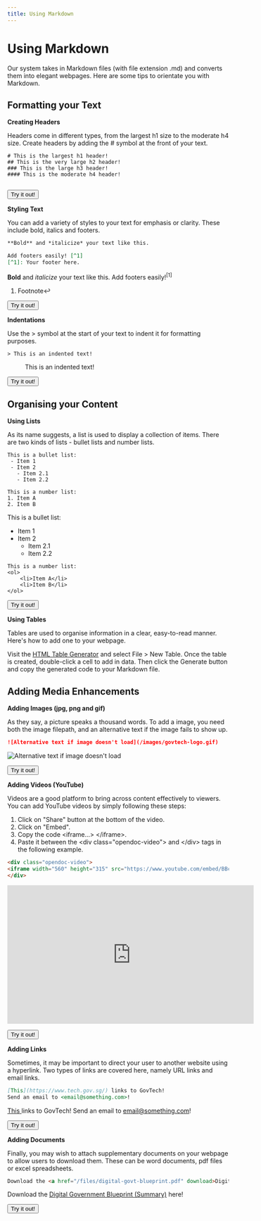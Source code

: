 ```yaml
---
title: Using Markdown
---
```


# Using Markdown

Our system takes in Markdown files (with file extension .md) and converts them into elegant webpages. Here are some tips to orientate you with Markdown. 

## Formatting your Text
**Creating Headers**

Headers come in different types, from the largest h1 size to the moderate h4 size. Create headers by adding the # symbol at the front of your text.
```
# This is the largest h1 header!
## This is the very large h2 header!
### This is the large h3 header!
#### This is the moderate h4 header!
```
<div class="examples-box">
    <iframe width="100%" height="0" src="{{ '/iframes/creating-headers-iframe.html' | relative_url }}" frameborder="0" scrolling="auto" onload="resizeIframe(this)"></iframe>
</div>

<button name="creating-headers-button" onclick="window.open('https://opendocsg.github.io/editor/#U1YIycgsVgCikoxUhZzEovTU4hKFDEOFjNTElNQiRS5lZRQVZalFlRBlChlGSIqUMc1RyDBGVoCqIjcfKJ5YAlRkAlMEAA==')">Try it out!</button>

**Styling Text**

You can add a variety of styles to your text for emphasis or clarity. These include bold, italics and footers.
```markdown
**Bold** and *italicize* your text like this.

Add footers easily! [^1]
[^1]: Your footer here.
```
<div class="examples-box">
	<b>Bold</b> and <i>italicize</i> your text like this.
	Add footers easily!<sup class="footnote-ref">[1]</sup>
	<section class="footnotes">
		<ol class="footnotes-list">
			<li id="fn1" class="footnote-item"><p>Footnote↩</p>
			</li>
		</ol>
	</section>
</div>

<button name="styling-text-button" onclick="window.open('https://opendocsg.github.io/editor/#09Jyys9J0dJSSMxLUdDKLEnMyUzOrErVUqjMLy1SKEmtKFHIycxOVSjJyCzW4wIA')">Try it out!</button>

**Indentations**

Use the > symbol at the start of your text to indent it for formatting purposes.
```
> This is an indented text!
```
<div class="examples-box">
    <div style="margin-left: 40px"> This is an indented text! </div>
</div>

<button name="indentations-button" onclick="window.open('https://opendocsg.github.io/editor/#88vP083MS0nNK0lNUShJrShR5LJTCMnILFYAosQ8BTQ5AA==')">Try it out!</button>

## Organising your Content
**Using Lists**

As its name suggests, a list is used to display a collection of items. There are two kinds of lists - bullet lists and number lists.
```
This is a bullet list:
 - Item 1
 - Item 2
   - Item 2.1
   - Item 2.2

This is a number list:
1. Item A
2. Item B
```
<div class="examples-box">
	This is a bullet list:
	<ul>
		<li>Item 1</li>
		<li>Item 2
		<ul>
			<li>Item 2.1</li>
			<li>Item 2.2</li>
		</ul>
	</li>
	</ul>

	This is a number list:
	<ol>
		<li>Item A</li>
		<li>Item B</li>
	</ol>
</div>

<button name="using-lists-button" onclick="window.open('https://opendocsg.github.io/editor/#C8nILFYAokSFpNKcnNQShZzM4hIrLgVdBc+S1FwFQzjLiEtBAc7WM0ThGXFxhcDNySvNTUotgppjqAdR48hlBGU5cQEA')">Try it out!</button>

**Using Tables**

Tables are used to organise information in a clear, easy-to-read manner. Here's how to add one to your webpage.

Visit the <a href="https://www.tablesgenerator.com/html_tables" target="_blank"> HTML Table Generator</a> and select File > New Table. Once the table is created, double-click a cell to add in data. Then click the Generate button and copy the generated code to your Markdown file.


## Adding Media Enhancements
**Adding Images (jpg, png and gif)**

As they say, a picture speaks a thousand words. To add a image, you need both the image filepath, and an alternative text if the image fails to show up.
```markdown
![Alternative text if image doesn't load](/images/govtech-logo.gif)
```
<div class="examples-box">
	<img src="{{ '/images/govtech-logo.gif' | relative_url }}" alt="Alternative text if image doesn't load"/>
</div>

<button name="adding-images-button" onclick="window.open('https://opendocsg.github.io/editor/#HcoxCoAwDADAr8RJXZrdzc3BH4hIwRgDtSlNKD5f8Obrtjk51RxdGoHT6yAXyBOZ4FSy3Dskjec+3O7FJkQtlANrC8b4P8NVWY9FqwRrPH4=')">Try it out!</button>

**Adding Videos (YouTube)**

Videos are a good platform to bring across content effectively to viewers. You can add YouTube videos by simply following these steps:

1. Click on "Share" button at the bottom of the video.
2. Click on "Embed".
3. Copy the code &lt;iframe...&gt; &lt;/iframe&gt;.
4. Paste it between the &lt;div class="opendoc-video"&gt; and &lt;/div&gt; tags in the following example.

```html
<div class="opendoc-video">
<iframe width="560" height="315" src="https://www.youtube.com/embed/BBcR4KGDdL0" frameborder="0" allow="autoplay; encrypted-media" allowfullscreen></iframe>
</div>
```
<div class="examples-box">
	<div class="opendoc-video">
		<iframe width="560" height="315" src="https://www.youtube.com/embed/BBcR4KGDdL0" frameborder="0" allow="autoplay; encrypted-media" allowfullscreen></iframe>
	</div>
</div>

<button name="adding-videos-button" onclick="window.open('https://opendocsg.github.io/editor/#Lc7LDoIwFATQPV/R3D1Uo7hQyoKYuNCVf1B6L7ZJoaQPGv5efCwnmZmcBs3ClJUhCHAzTehUuRgkB21RNGbwciSWDUYtoD7tgGkyLx0FHPY1sOCVAB3jHM6c55yr1aWYeqqUGzmNPSHvOvU83m9XfGzj713vPJIXsGVprcsCZIputnK9MJqUX+dIWI6ERv4bQ7I2KE80tQ3/mT46vtnb4g0=')">Try it out!</button>

**Adding Links**

Sometimes, it may be important to direct your user to another website using a hyperlink. Two types of links are covered here, namely URL links and email links.

```markdown
[This](https://www.tech.gov.sg/) links to GovTech!
Send an email to <email@something.com>!
```
<div class="examples-box">
	<a href="https://www.tech.gov.sg/"> This </a> links to GovTech!
	Send an email to <a href="mailto:email@something.com">email@something.com</a>!
</div>

<button name="adding-links-button" onclick="window.open('https://opendocsg.github.io/editor/#iw7JyCyO1cgoKSkottLXLy8v1ytJTc7QS88v0ytO19dUyMnMyy5WKMlXcM8vCwHKKHIFp+alKCTmKaTmJmbmgGRswCyH4vzc1JKMzLx0veT8XDtFLgA=')">Try it out!</button>

**Adding Documents**

Finally, you may wish to attach supplementary documents on your webpage to allow users to download them. These can be word documents, pdf files or excel spreadsheets.

```html
Download the <a href="/files/digital-govt-blueprint.pdf" download>Digital Government Blueprint (Summary)</a> here!
```
<div class="examples-box">
	Download the <a href="{{ '/files/digital-govt-blueprint.pdf' | relative_url }}" download>Digital Government Blueprint (Summary)</a> here!
</div>

<button name="adding-documents-button" onclick="window.open('https://opendocsg.github.io/editor/#JcyxDsIgEADQX8GtHQR1Mo6miR/gaEyDcgUM3JHjKPHvNen2pjdRx0TWKQmgHlP0UWxSN1qBMQOKuqYGheNfw73lbPk7PocgUurFmN67FngH7WnV1ZslJqjGbcte2GJdiLOVSGicf811K+ZPQzgdjmdd3DKqAAy7Hw==')">Try it out!</button>

